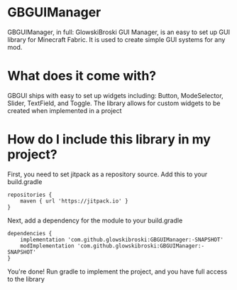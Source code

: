 # GBGUIManager

GBGUIManager, in full: GlowskiBroski GUI Manager, is an easy to set up GUI library for Minecraft Fabric.
It is used to create simple GUI systems for any mod.


# What does it come with?

GBGUI ships with easy to set up widgets including:
Button, ModeSelector, Slider, TextField, and Toggle.
The library allows for custom widgets to be created when implemented in a project

# How do I include this library in my project?

First, you need to set jitpack as a repository source. Add this to your build.gradle

    repositories {
        maven { url 'https://jitpack.io' }
    }

Next, add a dependency for the module to your build.gradle

    dependencies {
		implementation 'com.github.glowskibroski:GBGUIManager:-SNAPSHOT'
		modImplementation 'com.github.glowskibroski:GBGUIManager:-SNAPSHOT'
	}

You're done! Run gradle to implement the project, and you have full access to the library
